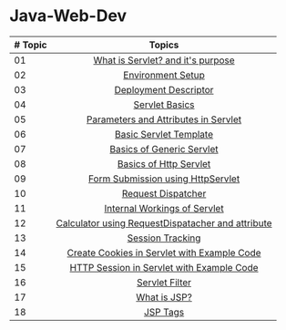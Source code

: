 # Java-Web-Dev
|# Topic | Topics                                                  |
|------|:---------------------------------------------------------:|
| 01  |  [What is Servlet? and it's purpose](./What%20is%20Servlet%3F.md)
| 02  |  [Environment Setup](./Setup.md)
| 03  |  [Deployment Descriptor](./Deployment%20Descriptor.md)
| 04  |  [Servlet Basics](./Servlet%20Basics.md)
| 05  |  [Parameters and Attributes in Servlet](./Parameters%20and%20Attributes%20in%20Servlet.md)
| 06  |  [Basic Servlet Template](./Template)
| 07  |  [Basics of Generic Servlet](./GenericServlet.md)
| 08  |  [Basics of Http Servlet](./HttpServlet.md)
| 09  |  [Form Submission using HttpServlet](./form)
| 10  |  [Request Dispatcher](./Request%20Dispatcher.md)
| 11  |  [Internal Workings of Servlet](./Internal%20Workings%20of%20Servlet.md)
| 12  |  [Calculator using RequestDispatacher and attribute](./calculator)
| 13  |  [Session Tracking](./Session%20Tracking%20in%20Servlet.md)
| 14  |  [Create Cookies in Servlet with Example Code](Create%20Cookies%20in%20Servlet%20with%20Example%20Code.md)
| 15  |  [HTTP Session in Servlet with Example Code](HTTP%20Session%20in%20Servlet%20with%20Example%20Code.md)
| 16  |  [Servlet Filter](Servlet%20Filter.md)
| 17  |  [What is JSP?](JSP.md)
| 18  |  [JSP Tags](JSP%20tags.md)
